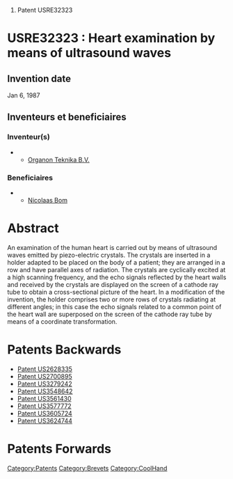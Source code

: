 1.  Patent USRE32323

USRE32323 : Heart examination by means of ultrasound waves
==========================================================

Invention date
--------------

Jan 6, 1987

Inventeurs et beneficiaires
---------------------------

### Inventeur(s)

-   -   [Organon Teknika B.V.](Organon_Teknika_B.V. "wikilink")

### Beneficiaires

-   -   [Nicolaas Bom](Nicolaas_Bom "wikilink")

Abstract
========

An examination of the human heart is carried out by means of ultrasound
waves emitted by piezo-electric crystals. The crystals are inserted in a
holder adapted to be placed on the body of a patient; they are arranged
in a row and have parallel axes of radiation. The crystals are
cyclically excited at a high scanning frequency, and the echo signals
reflected by the heart walls and received by the crystals are displayed
on the screen of a cathode ray tube to obtain a cross-sectional picture
of the heart. In a modification of the invention, the holder comprises
two or more rows of crystals radiating at different angles; in this case
the echo signals related to a common point of the heart wall are
superposed on the screen of the cathode ray tube by means of a
coordinate transformation.

Patents Backwards
=================

-   [Patent US2628335](Patent_US2628335 "wikilink")
-   [Patent US2700895](Patent_US2700895 "wikilink")
-   [Patent US3279242](Patent_US3279242 "wikilink")
-   [Patent US3548642](Patent_US3548642 "wikilink")
-   [Patent US3561430](Patent_US3561430 "wikilink")
-   [Patent US3577772](Patent_US3577772 "wikilink")
-   [Patent US3605724](Patent_US3605724 "wikilink")
-   [Patent US3624744](Patent_US3624744 "wikilink")

Patents Forwards
================

<Category:Patents> <Category:Brevets> <Category:CoolHand>
